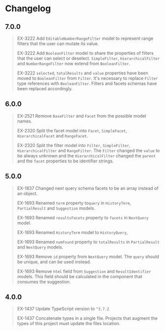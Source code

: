 # Changelog

## 7.0.0

> EX-3222 Add `EditableNumberRangeFilter` model to represent range filters that the user can mutate its value.
>
> EX-3222 Add `BooleanFilter` model to share the properties of filters that the user can select or deselect. `SimpleFilter`, `HierarchicalFilter` and `NumberRangeFilter` now extend from `BooleanFilter`.
>
> EX-3222 `selected`, `totalResults` and `value` properties have been moved to `BooleanFilter` from `Filter`. It's necessary to replace `Filter` type references with `BooleanFilter`. Filters and facets schemas have been replaced accordingly.

## 6.0.0

> EX-2521 Remove `BaseFilter` and `Facet` from the possible model names.
>
> EX-2320 Split the facet model into `Facet`, `SimpleFacet`, `HierarchicalFacet` and `RangeFacet`.
>
> EX-2320 Split the filter model into `Filter`, `SimpleFilter`, `HierarchicalFilter` and `RangeFilter`. The `Filter` changed the `value` to be always unknown and the `HierarchicalFilter` changed the `parent` and the `facet` properties to be identifier strings.

## 5.0.0

> EX-1837 Changed next query schema facets to be an array instead of an object.
>
> EX-1693 Renamed `term` property to`query` in `HistoryTerm`, `PartialResult` and `Suggestion` models. 
>
> EX-1693 Renamed `resultsFacets` property to `facets` in `NextQuery` model.
>
> EX-1693 Renamed `HistoryTerm` model to `HistoryQuery`,
>
> EX-1693 Renamed `numFound` property to `totalResults` in `PartialResult` and `NextQuery` models.
>
> EX-1693 Remove `id` property from `NextQuery` model. The `query` should be unique, and can be used instead.
>
> EX-1693 Remove `html` field from `Suggestion` and `ResultIdentifier` models. This field should be calculated in the component that consumes the suggestion.

## 4.0.0

> EX-1437 Update TypeScript version to `^3.7.2`
>
> EX-1437 Concatenate types in a single file. Projects that augment the types of this project must update the files location.

